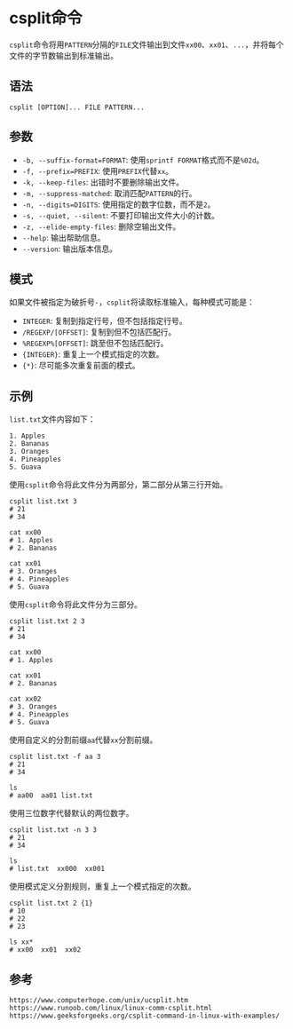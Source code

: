 # csplit命令
`csplit`命令将用`PATTERN`分隔的`FILE`文件输出到文件`xx00`、`xx01`、`...`，并将每个文件的字节数输出到标准输出。

## 语法

```shell
csplit [OPTION]... FILE PATTERN...
```

## 参数
* `-b, --suffix-format=FORMAT`: 使用`sprintf FORMAT`格式而不是`%02d`。
* `-f, --prefix=PREFIX`: 使用`PREFIX`代替`xx`。
* `-k, --keep-files`: 出错时不要删除输出文件。
* `-m, --suppress-matched`: 取消匹配`PATTERN`的行。
* `-n, --digits=DIGITS`: 使用指定的数字位数，而不是`2`。
* `-s, --quiet, --silent`: 不要打印输出文件大小的计数。
* `-z, --elide-empty-files`: 删除空输出文件。
* `--help`: 输出帮助信息。
* `--version`: 输出版本信息。

## 模式
如果文件被指定为破折号`-`，`csplit`将读取标准输入，每种模式可能是：
* `INTEGER`: 复制到指定行号，但不包括指定行号。
* `/REGEXP/[OFFSET]`: 复制到但不包括匹配行。
* `%REGEXP%[OFFSET]`: 跳至但不包括匹配行。
* `{INTEGER}`: 重复上一个模式指定的次数。
* `{*}`: 尽可能多次重复前面的模式。

## 示例

`list.txt`文件内容如下：

```
1. Apples
2. Bananas
3. Oranges
4. Pineapples
5. Guava
```

使用`csplit`命令将此文件分为两部分，第二部分从第三行开始。

```shell
csplit list.txt 3
# 21
# 34

cat xx00
# 1. Apples
# 2. Bananas

cat xx01
# 3. Oranges
# 4. Pineapples
# 5. Guava
```

使用`csplit`命令将此文件分为三部分。

```shell
csplit list.txt 2 3
# 21
# 34

cat xx00
# 1. Apples

cat xx01
# 2. Bananas

cat xx02
# 3. Oranges
# 4. Pineapples
# 5. Guava
```

使用自定义的分割前缀`aa`代替`xx`分割前缀。

```shell
csplit list.txt -f aa 3
# 21
# 34

ls
# aa00  aa01 list.txt
```

使用三位数字代替默认的两位数字。

```shell
csplit list.txt -n 3 3
# 21
# 34

ls
# list.txt  xx000  xx001
```

使用模式定义分割规则，重复上一个模式指定的次数。

```shell
csplit list.txt 2 {1}
# 10
# 22
# 23

ls xx*
# xx00  xx01  xx02
```



## 参考

```
https://www.computerhope.com/unix/ucsplit.htm
https://www.runoob.com/linux/linux-comm-csplit.html
https://www.geeksforgeeks.org/csplit-command-in-linux-with-examples/
```

